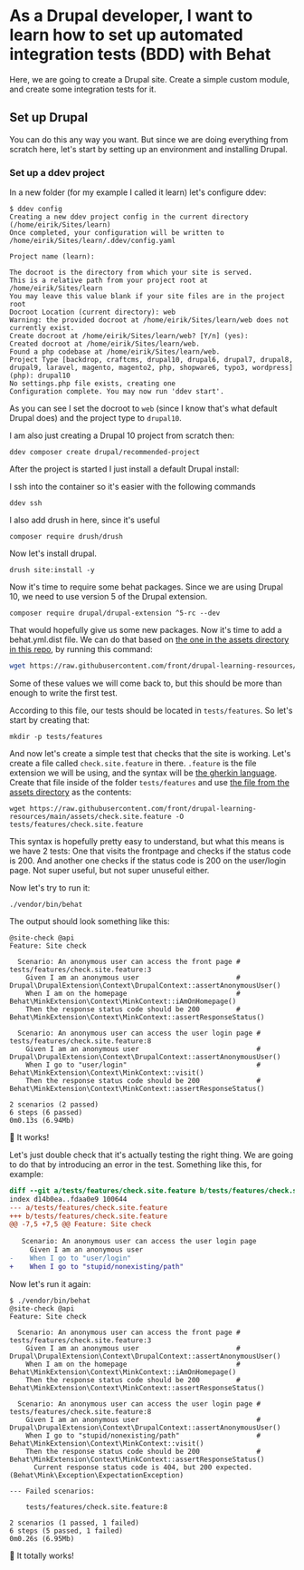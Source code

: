 # As a Drupal developer, I want to learn how to set up automated integration tests (BDD) with Behat

Here, we are going to create a Drupal site. Create a simple custom module, and create some integration tests for it.

## Set up Drupal

You can do this any way you want. But since we are doing everything from scratch here, let's start by setting up an environment and installing Drupal.

### Set up a ddev project

In a new folder (for my example I called it learn) let's configure ddev:

```
$ ddev config
Creating a new ddev project config in the current directory (/home/eirik/Sites/learn) 
Once completed, your configuration will be written to /home/eirik/Sites/learn/.ddev/config.yaml
 
Project name (learn): 

The docroot is the directory from which your site is served.
This is a relative path from your project root at /home/eirik/Sites/learn 
You may leave this value blank if your site files are in the project root 
Docroot Location (current directory): web
Warning: the provided docroot at /home/eirik/Sites/learn/web does not currently exist. 
Create docroot at /home/eirik/Sites/learn/web? [Y/n] (yes): 
Created docroot at /home/eirik/Sites/learn/web. 
Found a php codebase at /home/eirik/Sites/learn/web. 
Project Type [backdrop, craftcms, drupal10, drupal6, drupal7, drupal8, drupal9, laravel, magento, magento2, php, shopware6, typo3, wordpress] (php): drupal10
No settings.php file exists, creating one 
Configuration complete. You may now run 'ddev start'. 
```

As you can see I set the docroot to `web` (since I know that's what default Drupal does) and the project type to `drupal10`.

I am also just creating a Drupal 10 project from scratch then:

```
ddev composer create drupal/recommended-project
``` 

After the project is started I just install a default Drupal install:

I ssh into the container so it's easier with the following commands

```
ddev ssh
```

I also add drush in here, since it's useful

```
composer require drush/drush
```

Now let's install drupal.

```
drush site:install -y
```

Now it's time to require some behat packages. Since we are using Drupal 10, we need to use version 5 of the Drupal extension.

```
composer require drupal/drupal-extension ^5-rc --dev
```

That would hopefully give us some new packages. Now it's time to add a behat.yml.dist file. We can do that based on [the one in the assets directory in this repo](assets/behat.yml), by running this command:

```bash
wget https://raw.githubusercontent.com/front/drupal-learning-resources/main/assets/behat.yml -O behat.yml.dist
```

Some of these values we will come back to, but this should be more than enough to write the first test.

According to this file, our tests should be located in `tests/features`. So let's start by creating that:

```
mkdir -p tests/features
```

And now let's create a simple test that checks that the site is working. Let's create a file called `check.site.feature` in there. `.feature` is the file extension we will be using, and the syntax will be [the gherkin language](https://docs.behat.org/en/latest/user_guide/gherkin.html). Create that file inside of the folder `tests/features` and use [the file from the assets directory](assets/check.site.feature) as the contents:

```
wget https://raw.githubusercontent.com/front/drupal-learning-resources/main/assets/check.site.feature -O tests/features/check.site.feature
```

This syntax is hopefully pretty easy to understand, but what this means is we have 2 tests: One that visits the frontpage and checks if the status code is 200. And another one checks if the status code is 200 on the user/login page. Not super useful, but not super unuseful either.

Now let's try to run it:

```
./vendor/bin/behat
```

The output should look something like this:

```
@site-check @api
Feature: Site check

  Scenario: An anonymous user can access the front page # tests/features/check.site.feature:3
    Given I am an anonymous user                        # Drupal\DrupalExtension\Context\DrupalContext::assertAnonymousUser()
    When I am on the homepage                           # Behat\MinkExtension\Context\MinkContext::iAmOnHomepage()
    Then the response status code should be 200         # Behat\MinkExtension\Context\MinkContext::assertResponseStatus()

  Scenario: An anonymous user can access the user login page # tests/features/check.site.feature:8
    Given I am an anonymous user                             # Drupal\DrupalExtension\Context\DrupalContext::assertAnonymousUser()
    When I go to "user/login"                                # Behat\MinkExtension\Context\MinkContext::visit()
    Then the response status code should be 200              # Behat\MinkExtension\Context\MinkContext::assertResponseStatus()

2 scenarios (2 passed)
6 steps (6 passed)
0m0.13s (6.94Mb)
``` 

:tada: It works!

Let's just double check that it's actually testing the right thing. We are going to do that by introducing an error in the test. Something like this, for example: 

```diff
diff --git a/tests/features/check.site.feature b/tests/features/check.site.feature
index d14b0ea..fdaa0e9 100644
--- a/tests/features/check.site.feature
+++ b/tests/features/check.site.feature
@@ -7,5 +7,5 @@ Feature: Site check
 
   Scenario: An anonymous user can access the user login page
     Given I am an anonymous user
-    When I go to "user/login"
+    When I go to "stupid/nonexisting/path"
```

Now let's run it again:

```
$ ./vendor/bin/behat 
@site-check @api
Feature: Site check

  Scenario: An anonymous user can access the front page # tests/features/check.site.feature:3
    Given I am an anonymous user                        # Drupal\DrupalExtension\Context\DrupalContext::assertAnonymousUser()
    When I am on the homepage                           # Behat\MinkExtension\Context\MinkContext::iAmOnHomepage()
    Then the response status code should be 200         # Behat\MinkExtension\Context\MinkContext::assertResponseStatus()

  Scenario: An anonymous user can access the user login page # tests/features/check.site.feature:8
    Given I am an anonymous user                             # Drupal\DrupalExtension\Context\DrupalContext::assertAnonymousUser()
    When I go to "stupid/nonexisting/path"                   # Behat\MinkExtension\Context\MinkContext::visit()
    Then the response status code should be 200              # Behat\MinkExtension\Context\MinkContext::assertResponseStatus()
      Current response status code is 404, but 200 expected. (Behat\Mink\Exception\ExpectationException)

--- Failed scenarios:

    tests/features/check.site.feature:8

2 scenarios (1 passed, 1 failed)
6 steps (5 passed, 1 failed)
0m0.26s (6.95Mb)
```

:rocket: It totally works!
